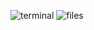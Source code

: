 ![terminal](https://dl.dropbox.com/s/zl8z7vm0z53ho0b/terminal.png)
![files](https://dl.dropbox.com/s/j3dc9g93e6lecqq/files.png)